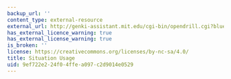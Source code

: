 ```yaml
---
backup_url: ''
content_type: external-resource
external_url: http://genki-assistant.mit.edu/cgi-bin/opendrill.cgi?blueprintid=282
has_external_licence_warning: true
has_external_license_warning: true
is_broken: ''
license: https://creativecommons.org/licenses/by-nc-sa/4.0/
title: Situation Usage
uid: 9ef722e2-24f0-4ffe-a097-c2d9014e0529
---
```

